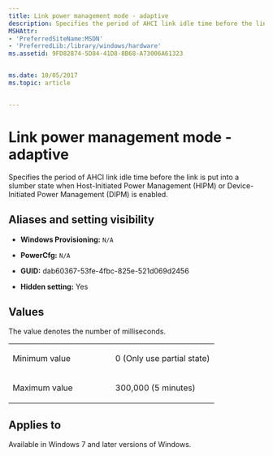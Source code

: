 ```yaml
---
title: Link power management mode - adaptive
description: Specifies the period of AHCI link idle time before the link is put into a slumber state when Host-Initiated Power Management (HIPM) or Device-Initiated Power Management (DIPM) is enabled.
MSHAttr:
- 'PreferredSiteName:MSDN'
- 'PreferredLib:/library/windows/hardware'
ms.assetid: 9FD82874-5D84-41D8-8B68-A73006A61323


ms.date: 10/05/2017
ms.topic: article


---
```


# <span id="p_customize_converged.disk_settings_link_power_management_mode_-_adaptive"></span>Link power management mode - adaptive


Specifies the period of AHCI link idle time before the link is put into a slumber state when Host-Initiated Power Management (HIPM) or Device-Initiated Power Management (DIPM) is enabled.

## <span id="Aliases_and_setting_visibility"></span><span id="aliases_and_setting_visibility"></span><span id="ALIASES_AND_SETTING_VISIBILITY"></span>Aliases and setting visibility


-   **Windows Provisioning:** `N/A             `

-   **PowerCfg:** `N/A               `

-   **GUID:** dab60367-53fe-4fbc-825e-521d069d2456

-   **Hidden setting:** Yes

## <span id="Values"></span><span id="values"></span><span id="VALUES"></span>Values


The value denotes the number of milliseconds.

<table>
<colgroup>
<col width="50%" />
<col width="50%" />
</colgroup>
<tbody>
<tr class="odd">
<td><p>Minimum value</p></td>
<td><p>0 (Only use partial state)</p></td>
</tr>
<tr class="even">
<td><p>Maximum value</p></td>
<td><p>300,000 (5 minutes)</p></td>
</tr>
</tbody>
</table>

 

## <span id="Applies_to"></span><span id="applies_to"></span><span id="APPLIES_TO"></span>Applies to


Available in Windows 7 and later versions of Windows.

